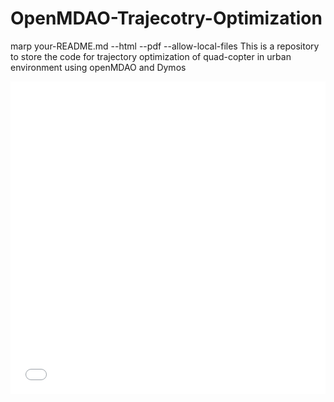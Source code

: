 # OpenMDAO-Trajecotry-Optimization
marp your-README.md --html --pdf --allow-local-files
This is a repository to store the code for trajectory optimization of quad-copter in urban environment using openMDAO and Dymos


<iframe src="./figures_obs_traj/trajectory3D_obs.pdf" width="100%" height="500" frameborder="0" />

